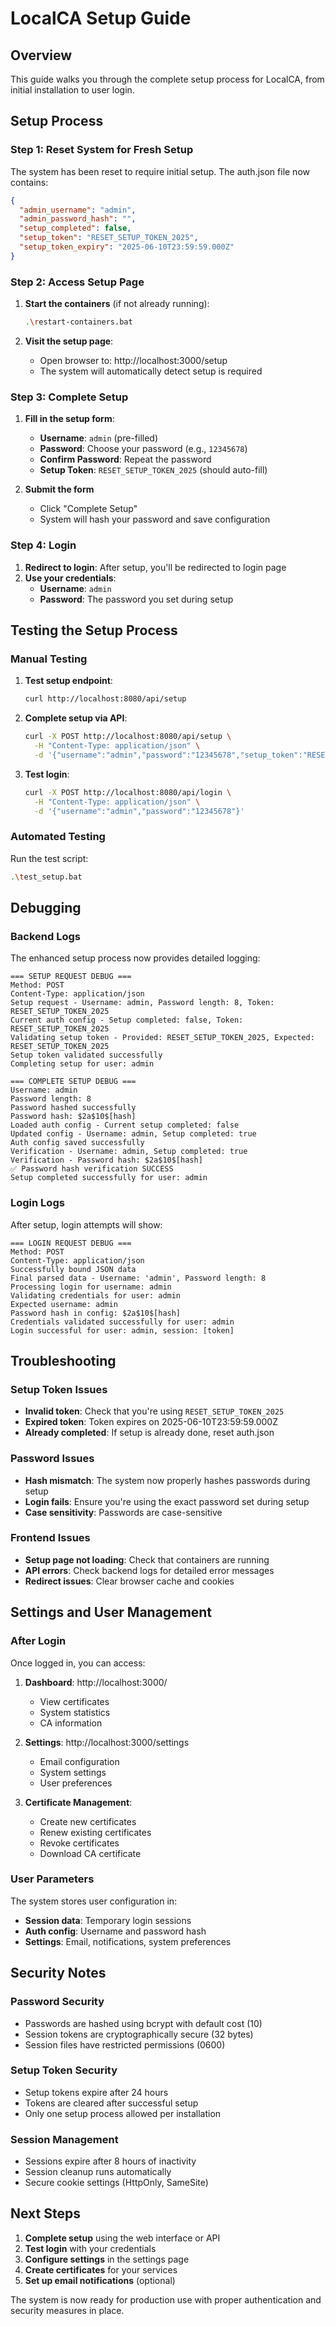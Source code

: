 # LocalCA Setup Guide

## Overview
This guide walks you through the complete setup process for LocalCA, from initial installation to user login.

## Setup Process

### Step 1: Reset System for Fresh Setup
The system has been reset to require initial setup. The auth.json file now contains:
```json
{
  "admin_username": "admin",
  "admin_password_hash": "",
  "setup_completed": false,
  "setup_token": "RESET_SETUP_TOKEN_2025",
  "setup_token_expiry": "2025-06-10T23:59:59.000Z"
}
```

### Step 2: Access Setup Page
1. **Start the containers** (if not already running):
   ```bash
   .\restart-containers.bat
   ```

2. **Visit the setup page**:
   - Open browser to: http://localhost:3000/setup
   - The system will automatically detect setup is required

### Step 3: Complete Setup
1. **Fill in the setup form**:
   - **Username**: `admin` (pre-filled)
   - **Password**: Choose your password (e.g., `12345678`)
   - **Confirm Password**: Repeat the password
   - **Setup Token**: `RESET_SETUP_TOKEN_2025` (should auto-fill)

2. **Submit the form**
   - Click "Complete Setup"
   - System will hash your password and save configuration

### Step 4: Login
1. **Redirect to login**: After setup, you'll be redirected to login page
2. **Use your credentials**:
   - **Username**: `admin`
   - **Password**: The password you set during setup

## Testing the Setup Process

### Manual Testing
1. **Test setup endpoint**:
   ```bash
   curl http://localhost:8080/api/setup
   ```

2. **Complete setup via API**:
   ```bash
   curl -X POST http://localhost:8080/api/setup \
     -H "Content-Type: application/json" \
     -d '{"username":"admin","password":"12345678","setup_token":"RESET_SETUP_TOKEN_2025"}'
   ```

3. **Test login**:
   ```bash
   curl -X POST http://localhost:8080/api/login \
     -H "Content-Type: application/json" \
     -d '{"username":"admin","password":"12345678"}'
   ```

### Automated Testing
Run the test script:
```bash
.\test_setup.bat
```

## Debugging

### Backend Logs
The enhanced setup process now provides detailed logging:

```
=== SETUP REQUEST DEBUG ===
Method: POST
Content-Type: application/json
Setup request - Username: admin, Password length: 8, Token: RESET_SETUP_TOKEN_2025
Current auth config - Setup completed: false, Token: RESET_SETUP_TOKEN_2025
Validating setup token - Provided: RESET_SETUP_TOKEN_2025, Expected: RESET_SETUP_TOKEN_2025
Setup token validated successfully
Completing setup for user: admin

=== COMPLETE SETUP DEBUG ===
Username: admin
Password length: 8
Password hashed successfully
Password hash: $2a$10$[hash]
Loaded auth config - Current setup completed: false
Updated config - Username: admin, Setup completed: true
Auth config saved successfully
Verification - Username: admin, Setup completed: true
Verification - Password hash: $2a$10$[hash]
✅ Password hash verification SUCCESS
Setup completed successfully for user: admin
```

### Login Logs
After setup, login attempts will show:

```
=== LOGIN REQUEST DEBUG ===
Method: POST
Content-Type: application/json
Successfully bound JSON data
Final parsed data - Username: 'admin', Password length: 8
Processing login for username: admin
Validating credentials for user: admin
Expected username: admin
Password hash in config: $2a$10$[hash]
Credentials validated successfully for user: admin
Login successful for user: admin, session: [token]
```

## Troubleshooting

### Setup Token Issues
- **Invalid token**: Check that you're using `RESET_SETUP_TOKEN_2025`
- **Expired token**: Token expires on 2025-06-10T23:59:59.000Z
- **Already completed**: If setup is already done, reset auth.json

### Password Issues
- **Hash mismatch**: The system now properly hashes passwords during setup
- **Login fails**: Ensure you're using the exact password set during setup
- **Case sensitivity**: Passwords are case-sensitive

### Frontend Issues
- **Setup page not loading**: Check that containers are running
- **API errors**: Check backend logs for detailed error messages
- **Redirect issues**: Clear browser cache and cookies

## Settings and User Management

### After Login
Once logged in, you can access:

1. **Dashboard**: http://localhost:3000/
   - View certificates
   - System statistics
   - CA information

2. **Settings**: http://localhost:3000/settings
   - Email configuration
   - System settings
   - User preferences

3. **Certificate Management**:
   - Create new certificates
   - Renew existing certificates
   - Revoke certificates
   - Download CA certificate

### User Parameters
The system stores user configuration in:
- **Session data**: Temporary login sessions
- **Auth config**: Username and password hash
- **Settings**: Email, notifications, system preferences

## Security Notes

### Password Security
- Passwords are hashed using bcrypt with default cost (10)
- Session tokens are cryptographically secure (32 bytes)
- Session files have restricted permissions (0600)

### Setup Token Security
- Setup tokens expire after 24 hours
- Tokens are cleared after successful setup
- Only one setup process allowed per installation

### Session Management
- Sessions expire after 8 hours of inactivity
- Session cleanup runs automatically
- Secure cookie settings (HttpOnly, SameSite)

## Next Steps

1. **Complete setup** using the web interface or API
2. **Test login** with your credentials
3. **Configure settings** in the settings page
4. **Create certificates** for your services
5. **Set up email notifications** (optional)

The system is now ready for production use with proper authentication and security measures in place. 